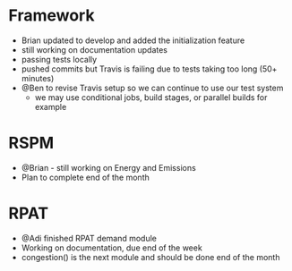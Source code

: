 # Framework
  - Brian updated to develop and added the initialization feature
  - still working on documentation updates
  - passing tests locally
  - pushed commits but Travis is failing due to tests taking too long (50+ minutes)
  - @Ben to revise Travis setup so we can continue to use our test system
    - we may use conditional jobs, build stages, or parallel builds for example

# RSPM
  - @Brian - still working on Energy and Emissions
  - Plan to complete end of the month

# RPAT
  - @Adi finished RPAT demand module 
  - Working on documentation, due end of the week
  - congestion() is the next module and should be done end of the month
